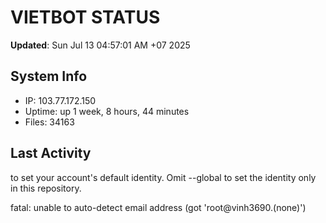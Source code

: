 # VIETBOT STATUS
**Updated**: Sun Jul 13 04:57:01 AM +07 2025

## System Info
- IP: 103.77.172.150
- Uptime: up 1 week, 8 hours, 44 minutes
- Files: 34163

## Last Activity

to set your account's default identity.
Omit --global to set the identity only in this repository.

fatal: unable to auto-detect email address (got 'root@vinh3690.(none)')
